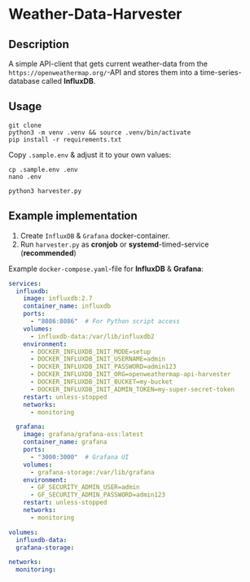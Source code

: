 # Weather-Data-Harvester


## Description

A simple API-client that gets current weather-data from the `https://openweathermap.org/`-API and stores them into a time-series-database called __InfluxDB__.

## Usage

```SHELL
git clone 
python3 -m venv .venv && source .venv/bin/activate
pip install -r requirements.txt
```

Copy `.sample.env` & adjust it to your own values:
```SHELL
cp .sample.env .env
nano .env
```

```SHELL
python3 harvester.py
```

## Example implementation

1. Create `InfluxDB` & `Grafana` docker-container.
2. Run `harvester.py` as __cronjob__ or __systemd__-timed-service (**recommended**)

Example `docker-compose.yaml`-file for __InfluxDB__ & __Grafana__:
```YAML
services:
  influxdb:
    image: influxdb:2.7
    container_name: influxdb
    ports:
      - "8086:8086"  # For Python script access
    volumes:
      - influxdb-data:/var/lib/influxdb2
    environment:
      - DOCKER_INFLUXDB_INIT_MODE=setup
      - DOCKER_INFLUXDB_INIT_USERNAME=admin
      - DOCKER_INFLUXDB_INIT_PASSWORD=admin123
      - DOCKER_INFLUXDB_INIT_ORG=openweathermap-api-harvester
      - DOCKER_INFLUXDB_INIT_BUCKET=my-bucket
      - DOCKER_INFLUXDB_INIT_ADMIN_TOKEN=my-super-secret-token
    restart: unless-stopped
    networks:
      - monitoring

  grafana:
    image: grafana/grafana-oss:latest
    container_name: grafana
    ports:
      - "3000:3000"  # Grafana UI
    volumes:
      - grafana-storage:/var/lib/grafana
    environment:
      - GF_SECURITY_ADMIN_USER=admin
      - GF_SECURITY_ADMIN_PASSWORD=admin123
    restart: unless-stopped
    networks:
      - monitoring

volumes:
  influxdb-data:
  grafana-storage:

networks:
  monitoring:
```